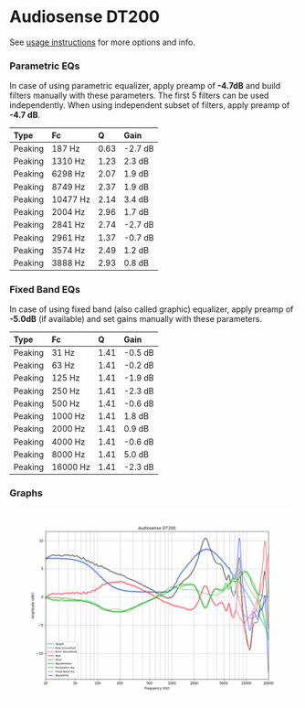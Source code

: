 # Audiosense DT200
See [usage instructions](https://github.com/jaakkopasanen/AutoEq#usage) for more options and info.

### Parametric EQs
In case of using parametric equalizer, apply preamp of **-4.7dB** and build filters manually
with these parameters. The first 5 filters can be used independently.
When using independent subset of filters, apply preamp of **-4.7 dB**.

| Type    | Fc       |    Q | Gain    |
|:--------|:---------|:-----|:--------|
| Peaking | 187 Hz   | 0.63 | -2.7 dB |
| Peaking | 1310 Hz  | 1.23 | 2.3 dB  |
| Peaking | 6298 Hz  | 2.07 | 1.9 dB  |
| Peaking | 8749 Hz  | 2.37 | 1.9 dB  |
| Peaking | 10477 Hz | 2.14 | 3.4 dB  |
| Peaking | 2004 Hz  | 2.96 | 1.7 dB  |
| Peaking | 2841 Hz  | 2.74 | -2.7 dB |
| Peaking | 2961 Hz  | 1.37 | -0.7 dB |
| Peaking | 3574 Hz  | 2.49 | 1.2 dB  |
| Peaking | 3888 Hz  | 2.93 | 0.8 dB  |

### Fixed Band EQs
In case of using fixed band (also called graphic) equalizer, apply preamp of **-5.0dB**
(if available) and set gains manually with these parameters.

| Type    | Fc       |    Q | Gain    |
|:--------|:---------|:-----|:--------|
| Peaking | 31 Hz    | 1.41 | -0.5 dB |
| Peaking | 63 Hz    | 1.41 | -0.2 dB |
| Peaking | 125 Hz   | 1.41 | -1.9 dB |
| Peaking | 250 Hz   | 1.41 | -2.3 dB |
| Peaking | 500 Hz   | 1.41 | -0.6 dB |
| Peaking | 1000 Hz  | 1.41 | 1.8 dB  |
| Peaking | 2000 Hz  | 1.41 | 0.9 dB  |
| Peaking | 4000 Hz  | 1.41 | -0.6 dB |
| Peaking | 8000 Hz  | 1.41 | 5.0 dB  |
| Peaking | 16000 Hz | 1.41 | -2.3 dB |

### Graphs
![](./Audiosense%20DT200.png)